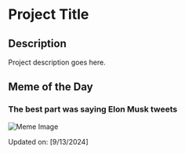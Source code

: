 # Project Title

## Description

Project description goes here.

## Meme of the Day

### The best part was saying Elon Musk tweets
![Meme Image](https://i.imgur.com/hr8LROP.png)

Updated on: [9/13/2024]